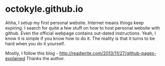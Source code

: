 octokyle.github.io
==================
Ahha, I setup my first personal website. Internet means things keep expiring. I search for quite a few stuff on how to host 
personal website with github. Even the official webpage contains out-dated instructions. Yeah, I know it is simple if you 
know how to do it. The reality is that it turns to be hard when you do it yourself.

Mostly, I follow this blog - http://readwrite.com/2013/11/27/github-pages-explained Thanks the author.

